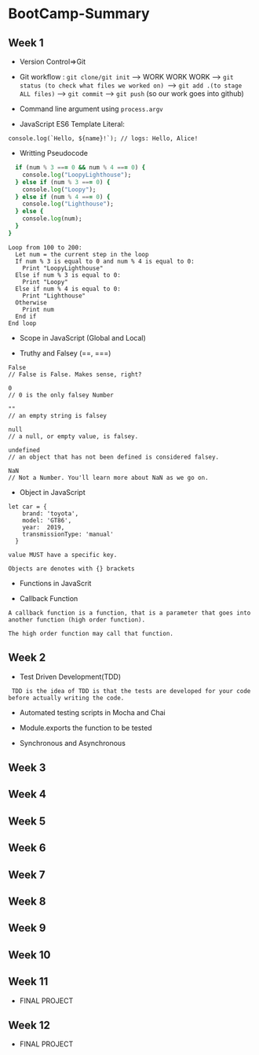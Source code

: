 # BootCamp-Summary

## Week 1

- Version Control=>Git

- Git workflow :
```git clone/git init``` --> WORK WORK WORK --> ```git status (to check what files we worked on) ```--> ```git add .(to stage ALL files)``` --> ```git commit``` --> ```git push``` (so our work goes into github)

- Command line argument using ``` process.argv ```

- JavaScript ES6 Template Literal:
```const name = 'Alice';
console.log(`Hello, ${name}!`); // logs: Hello, Alice!
```

- Writting Pseudocode
```for (let num = 100; num <= 200; num++) {
  if (num % 3 === 0 && num % 4 === 0) {
    console.log("LoopyLighthouse");
  } else if (num % 3 === 0) {
    console.log("Loopy");
  } else if (num % 4 === 0) {
    console.log("Lighthouse");
  } else {
    console.log(num);
  }
}
```

```
Loop from 100 to 200:
  Let num = the current step in the loop
  If num % 3 is equal to 0 and num % 4 is equal to 0:
    Print "LoopyLighthouse"
  Else if num % 3 is equal to 0:
    Print "Loopy"
  Else if num % 4 is equal to 0:
    Print "Lighthouse"
  Otherwise
    Print num
  End if
End loop
```

- Scope in JavaScript (Global and Local)

- Truthy and Falsey (==, ===)

``` 
False
// False is False. Makes sense, right?

0
// 0 is the only falsey Number

""
// an empty string is falsey

null
// a null, or empty value, is falsey.

undefined
// an object that has not been defined is considered falsey.

NaN
// Not a Number. You'll learn more about NaN as we go on.

```

- Object in JavaScript

```
let car = {
    brand: 'toyota',
    model: 'GT86',
    year:  2019,
    transmissionType: 'manual'
  }
```
```  
value MUST have a specific key.

Objects are denotes with {} brackets 
```
- Functions in JavaScrit

- Callback Function

```
A callback function is a function, that is a parameter that goes into another function (high order function).

The high order function may call that function.
```

## Week 2

- Test Driven Development(TDD)

``` TDD is the idea of TDD is that the tests are developed for your code before actually writing the code.```

- Automated testing scripts in Mocha and Chai

- Module.exports the function to be tested

- Synchronous and Asynchronous
## Week 3
## Week 4
## Week 5
## Week 6
## Week 7
## Week 8
## Week 9
## Week 10

## Week 11
- FINAL PROJECT
## Week 12
- FINAL PROJECT
